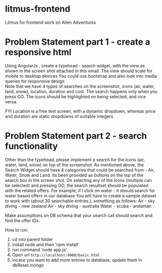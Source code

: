 litmus-frontend
===============

Litmus for frontend work on Alien Adventures



Problem Statement part 1 - create a responsive html
===================================================

Using AngularJs , create a typehead - search widget, with the view as shown in the screen shot attached in this email.
The view should scale for mobile to desktop devices
You could use bootstrap and also look into media queries for responsive design  
Note that we have 4 types of searches on the screenshot, icons (air, water, land, snow), location, duration and cost. The search happens only when you press GO. The icons should be highlighted on being selected, and vice versa. 

FYI Location is a free text screen, with a dynamic dropdown, whereas price and duration are static dropdowns of suitable integers.


Problem Statement part 2 - search functionality
===============================================
Other than the typehead, please implement a search for the icons (air, water, land, snow) on top of the screenshot.
As mentioned above, the Search Widget should have 4 categories that could be searched from - Air, Water, Snow and Land. Its been provided as buttons on the top of the search box in the screen shot.
On selecting any of the icons (multiple can be selected) and pressing GO, the search resultset should be populated with the related offers. For example, if I click on water - it should search for water based offers in our database
You will have to create a sample dataset to work with (about 30 searchable entries.), something as follows: 
     Air - sky diving - new zealand 
     Air - sky diving - australia 
    Water - scuba - andaman 

Make assumptions on DB schema that your search call should search and find the offer IDs.


How to run:
1. cd into parent folder
2. install node and then 'npm install'
3. run command 'node app.js'
3. Open url `http://localhost:8000/basic.html`
4. Incase you want to add more entries to database, update them in dbReset.mongo